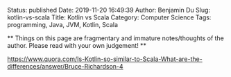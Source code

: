 Status: published
Date: 2019-11-20 16:49:39
Author: Benjamin Du
Slug: kotlin-vs-scala
Title: Kotlin vs Scala
Category: Computer Science
Tags: programming, Java, JVM, Kotlin, Scala

**
Things on this page are fragmentary and immature notes/thoughts of the author.
Please read with your own judgement!
**

https://www.quora.com/Is-Kotlin-so-similar-to-Scala-What-are-the-differences/answer/Bruce-Richardson-4

